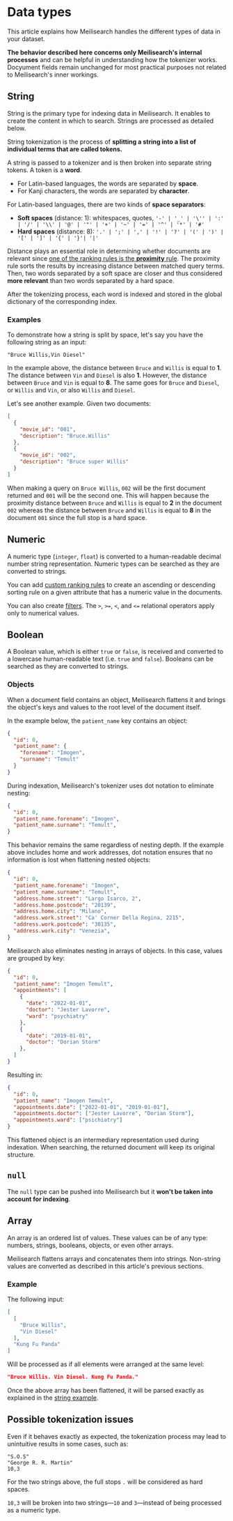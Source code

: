 # Data types

This article explains how Meilisearch handles the different types of data in your dataset.

**The behavior described here concerns only Meilisearch's internal processes** and can be helpful in understanding how the tokenizer works. Docyument fields remain unchanged for most practical purposes not related to Meilisearch's inner workings.

## String

String is the primary type for indexing data in Meilisearch. It enables to create the content in which to search. Strings are processed as detailed below.

String tokenization is the process of **splitting a string into a list of individual terms that are called tokens.**

A string is passed to a tokenizer and is then broken into separate string tokens. A token is a **word**.

- For Latin-based languages, the words are separated by **space**.
- For Kanji characters, the words are separated by **character**.

For Latin-based languages, there are two kinds of **space separators**:

- **Soft spaces** (distance: 1): whitespaces, quotes, `'-' | '_' | '\'' | ':' | '/' | '\\' | '@' | '"' | '+' | '~' | '=' | '^' | '*' | '#'`
- **Hard spaces** (distance: 8): `'.' | ';' | ',' | '!' | '?' | '(' | ')' | '[' | ']' | '{' | '}'| '|'`

Distance plays an essential role in determining whether documents are relevant since [one of the ranking rules is the **proximity** rule](/learn/core_concepts/relevancy.md). The proximity rule sorts the results by increasing distance between matched query terms. Then, two words separated by a soft space are closer and thus considered **more relevant** than two words separated by a hard space.

After the tokenizing process, each word is indexed and stored in the global dictionary of the corresponding index.

### Examples

To demonstrate how a string is split by space, let's say you have the following string as an input:

```
"Bruce Willis,Vin Diesel"
```

In the example above, the distance between `Bruce` and `Willis` is equal to **1**. The distance between `Vin` and `Diesel` is also **1**. However, the distance between `Bruce` and `Vin` is equal to **8**. The same goes for `Bruce` and `Diesel`, or `Willis` and `Vin`, or also `Willis` and `Diesel`.

Let's see another example. Given two documents:

```json
[
  {
    "movie_id": "001",
    "description": "Bruce.Willis"
  },
  {
    "movie_id": "002",
    "description": "Bruce super Willis"
  }
]
```

When making a query on `Bruce Willis`, `002` will be the first document returned and `001` will be the second one. This will happen because the proximity distance between `Bruce` and `Willis` is equal to **2** in the document `002` whereas the distance between `Bruce` and `Willis` is equal to **8** in the document `001` since the full stop is a hard space.

## Numeric

A numeric type (`integer`, `float`) is converted to a human-readable decimal number string representation. Numeric types can be searched as they are converted to strings.

You can add [custom ranking rules](/learn/core_concepts/relevancy.md#custom-rules) to create an ascending or descending sorting rule on a given attribute that has a numeric value in the documents.

You can also create [filters](/learn/advanced/filtering_and_faceted_search.md). The `>`, `>=`, `<`, and `<=` relational operators apply only to numerical values.

## Boolean

A Boolean value, which is either `true` or `false`, is received and converted to a lowercase human-readable text (i.e. `true` and `false`). Booleans can be searched as they are converted to strings.

### Objects

When a document field contains an object, Meilisearch flattens it and brings the object's keys and values to the root level of the document itself.

In the example below, the `patient_name` key contains an object:

```json
{
  "id": 0,
  "patient_name": {
    "forename": "Imogen",
    "surname": "Temult"
  }
}
```

During indexation, Meilisearch's tokenizer uses dot notation to eliminate nesting:

```json
{
  "id": 0,
  "patient_name.forename": "Imogen",
  "patient_name.surname": "Temult",
}
```

This behavior remains the same regardless of nesting depth. If the example above includes home and work addresses, dot notation ensures that no information is lost when flattening nested objects:

```json
{
  "id": 0,
  "patient_name.forename": "Imogen",
  "patient_name.surname": "Temult",
  "address.home.street": "Largo Isarco, 2",
  "address.home.postcode": "20139",
  "address.home.city": "Milano",
  "address.work.street": "Ca' Corner Della Regina, 2215",
  "address.work.postcode": "30135",
  "address.work.city": "Venezia",
}
```

Meilisearch also eliminates nesting in arrays of objects. In this case, values are grouped by key:

```json
{
  "id": 0,
  "patient_name": "Imogen Temult",
  "appointments": [
    {
      "date": "2022-01-01",
      "doctor": "Jester Lavorre",
      "ward": "psychiatry"
    },
    {
      "date": "2019-01-01",
      "doctor": "Dorian Storm"
    },
  ]
}
```

Resulting in:

```json
{
  "id": 0,
  "patient_name": "Imogen Temult",
  "appointments.date": ["2022-01-01", "2019-01-01"],
  "appointments.doctor": ["Jester Lavorre", "Dorian Storm"],
  "appointments.ward": ["psichiatry"]
}
```

This flattened object is an intermediary representation used during indexation. When searching, the returned document will keep its original structure.

## `null`

The `null` type can be pushed into Meilisearch but it **won't be taken into account for indexing**.

## Array

An array is an ordered list of values. These values can be of any type: numbers, strings, booleans, objects, or even other arrays.

Meilisearch flattens arrays and concatenates them into strings. Non-string values are converted as described in this article's previous sections.

### Example

The following input:

```json
[
  [
    "Bruce Willis",
    "Vin Diesel"
  ],
  "Kung Fu Panda"
]
```

Will be processed as if all elements were arranged at the same level:

```json
"Bruce Willis. Vin Diesel. Kung Fu Panda."
```

Once the above array has been flattened, it will be parsed exactly as explained in the [string example](/learn/advanced/datatypes.md#examples).

## Possible tokenization issues

Even if it behaves exactly as expected, the tokenization process may lead to unintuitive results in some cases, such as:

```
"S.O.S"
"George R. R. Martin"
10,3
```

For the two strings above, the full stops `.` will be considered as hard spaces.

`10,3` will be broken into two strings—`10` and `3`—instead of being processed as a numeric type.
